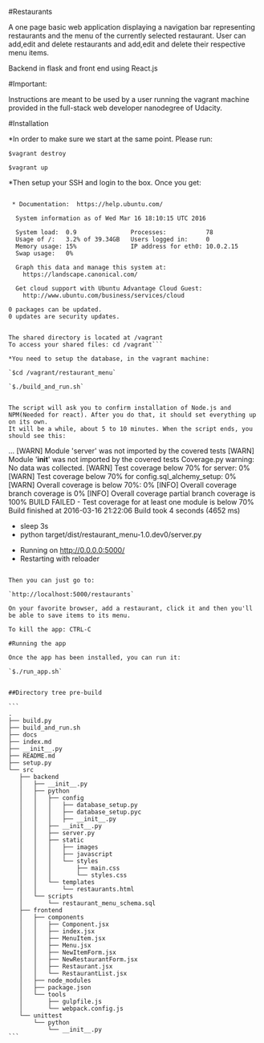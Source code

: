 #Restaurants

A one page basic web application displaying a navigation bar representing restaurants and the menu of the currently selected restaurant. 
User can add,edit and delete restaurants and add,edit and delete their respective menu items.

Backend in flask and front end using React.js

#Important: 

Instructions are meant to be used by a user running the vagrant machine provided in the full-stack web developer nanodegree of Udacity.

#Installation

*In order to make sure we start at the same point. Please run:

`$vagrant destroy`

`$vagrant up`

*Then setup your SSH and login to the box. Once you get:

```Welcome to Ubuntu 14.04.3 LTS (GNU/Linux 3.13.0-76-generic i686)

 * Documentation:  https://help.ubuntu.com/

  System information as of Wed Mar 16 18:10:15 UTC 2016

  System load:  0.9               Processes:           78
  Usage of /:   3.2% of 39.34GB   Users logged in:     0
  Memory usage: 15%               IP address for eth0: 10.0.2.15
  Swap usage:   0%

  Graph this data and manage this system at:
    https://landscape.canonical.com/

  Get cloud support with Ubuntu Advantage Cloud Guest:
    http://www.ubuntu.com/business/services/cloud

0 packages can be updated.
0 updates are security updates.


The shared directory is located at /vagrant
To access your shared files: cd /vagrant```

*You need to setup the database, in the vagrant machine:

`$cd /vagrant/restaurant_menu`

`$./build_and_run.sh`


The script will ask you to confirm installation of Node.js and NPM(Needed for react). After you do that, it should set everything up on its own. 
It will be a while, about 5 to 10 minutes. When the script ends, you should see this:

```
...
[WARN]  Module 'server' was not imported by the covered tests
[WARN]  Module '__init__' was not imported by the covered tests
Coverage.py warning: No data was collected.
[WARN]  Test coverage below 70% for server:  0%
[WARN]  Test coverage below 70% for config.sql_alchemy_setup:  0%
[WARN]  Overall coverage is below 70%:  0%
[INFO]  Overall coverage branch coverage is  0%
[INFO]  Overall coverage partial branch coverage is 100%
BUILD FAILED - Test coverage for at least one module is below 70%
Build finished at 2016-03-16 21:22:06
Build took 4 seconds (4652 ms)
+ sleep 3s
+ python target/dist/restaurant_menu-1.0.dev0/server.py
 * Running on http://0.0.0.0:5000/
 * Restarting with reloader
 ````

Then you can just go to:
 
 `http://localhost:5000/restaurants` 
 
On your favorite browser, add a restaurant, click it and then you'll
be able to save items to its menu. 

To kill the app: CTRL-C

#Running the app

Once the app has been installed, you can run it:

`$./run_app.sh`


##Directory tree pre-build

```
.
├── build.py
├── build_and_run.sh
├── docs
├── index.md
├── __init__.py
├── README.md
├── setup.py
└── src
    ├── backend
    │   ├── __init__.py
    │   ├── python
    │   │   ├── config
    │   │   │   ├── database_setup.py
    │   │   │   ├── database_setup.pyc
    │   │   │   ├── __init__.py
    │   │   ├── __init__.py
    │   │   ├── server.py
    │   │   ├── static
    │   │   │   ├── images
    │   │   │   ├── javascript
    │   │   │   └── styles
    │   │   │       ├── main.css
    │   │   │       └── styles.css
    │   │   └── templates
    │   │       └── restaurants.html
    │   └── scripts
    │       └── restaurant_menu_schema.sql
    ├── frontend
    │   ├── components
    │   │   ├── Component.jsx
    │   │   ├── index.jsx
    │   │   ├── MenuItem.jsx
    │   │   ├── Menu.jsx
    │   │   ├── NewItemForm.jsx
    │   │   ├── NewRestaurantForm.jsx
    │   │   ├── Restaurant.jsx
    │   │   └── RestaurantList.jsx
    │   ├── node_modules
    │   ├── package.json
    │   └── tools
    │       ├── gulpfile.js
    │       └── webpack.config.js
    └── unittest
        └── python
            └── __init__.py
```
